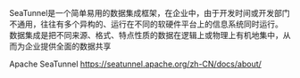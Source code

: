 SeaTunnel是一个简单易用的数据集成框架，在企业中，由于开发时间或开发部门不通用，往往有多个异构的、运行在不同的软硬件平台上的信息系统同时运行。 数据集成是把不同来源、格式、特点性质的数据在逻辑上或物理上有机地集中，从而为企业提供全面的数据共享


Apache SeaTunnel
https://seatunnel.apache.org/zh-CN/docs/about/
